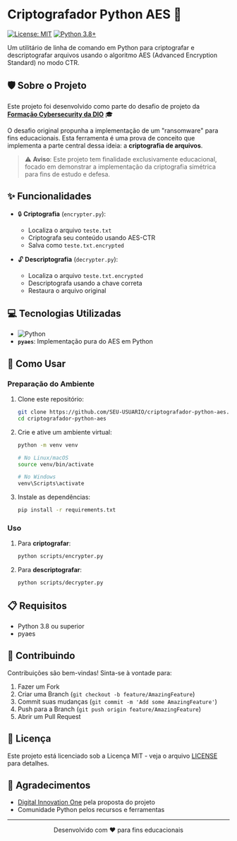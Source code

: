 # Criptografador Python AES 🔐

[![License: MIT](https://img.shields.io/badge/License-MIT-yellow.svg)](https://opensource.org/licenses/MIT)
[![Python 3.8+](https://img.shields.io/badge/python-3.8+-blue.svg)](https://www.python.org/downloads/)

Um utilitário de linha de comando em Python para criptografar e descriptografar arquivos usando o algoritmo AES (Advanced Encryption Standard) no modo CTR.

## 🛡️ Sobre o Projeto

Este projeto foi desenvolvido como parte do desafio de projeto da **[Formação Cybersecurity da DIO](https://web.dio.me/track/formacao-cybersecurity)** 🎓

O desafio original propunha a implementação de um "ransomware" para fins educacionais. Esta ferramenta é uma prova de conceito que implementa a parte central dessa ideia: a **criptografia de arquivos**.

> ⚠️ **Aviso**: Este projeto tem finalidade exclusivamente educacional, focado em demonstrar a implementação da criptografia simétrica para fins de estudo e defesa.

## ✨ Funcionalidades

- 🔒 **Criptografia** (`encrypter.py`):
  - Localiza o arquivo `teste.txt`
  - Criptografa seu conteúdo usando AES-CTR
  - Salva como `teste.txt.encrypted`

- 🔓 **Descriptografia** (`decrypter.py`):
  - Localiza o arquivo `teste.txt.encrypted`
  - Descriptografa usando a chave correta
  - Restaura o arquivo original

## 💻 Tecnologias Utilizadas

- ![Python](https://img.shields.io/badge/Python-3.8+-3776AB?style=flat&logo=python&logoColor=white)
- **`pyaes`**: Implementação pura do AES em Python

## 🚀 Como Usar

### Preparação do Ambiente

1. Clone este repositório:
    ```bash
    git clone https://github.com/SEU-USUARIO/criptografador-python-aes.git
    cd criptografador-python-aes
    ```

2. Crie e ative um ambiente virtual:
    ```bash
    python -m venv venv
    
    # No Linux/macOS
    source venv/bin/activate
    
    # No Windows
    venv\Scripts\activate
    ```

3. Instale as dependências:
    ```bash
    pip install -r requirements.txt
    ```

### Uso

1. Para **criptografar**:
    ```bash
    python scripts/encrypter.py
    ```

2. Para **descriptografar**:
    ```bash
    python scripts/decrypter.py
    ```

## 📋 Requisitos

- Python 3.8 ou superior
- pyaes

## 🤝 Contribuindo

Contribuições são bem-vindas! Sinta-se à vontade para:

1. Fazer um Fork
2. Criar uma Branch (`git checkout -b feature/AmazingFeature`)
3. Commit suas mudanças (`git commit -m 'Add some AmazingFeature'`)
4. Push para a Branch (`git push origin feature/AmazingFeature`)
5. Abrir um Pull Request

## 📄 Licença

Este projeto está licenciado sob a Licença MIT - veja o arquivo [LICENSE](LICENSE) para detalhes.

## 👏 Agradecimentos

- [Digital Innovation One](https://dio.me/) pela proposta do projeto
- Comunidade Python pelos recursos e ferramentas

---

<p align="center">
  Desenvolvido com ❤️ para fins educacionais
</p>
